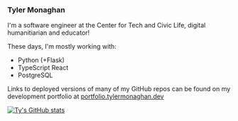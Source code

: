 ### Tyler Monaghan

I'm a software engineer at the Center for Tech and Civic Life, digital humanitiarian and educator!

These days, I'm mostly working with:
- Python (+Flask)
- TypeScript React
- PostgreSQL

Links to deployed versions of many of my GitHub repos can be found on my development portfolio at [portfolio.tylermonaghan.dev](https://portfolio.tylermonaghan.dev)

[![Ty's GitHub stats](https://github-readme-stats.vercel.app/api?username=tymonaghan&count_private=true)](https://github.com/anuraghazra/github-readme-stats)

